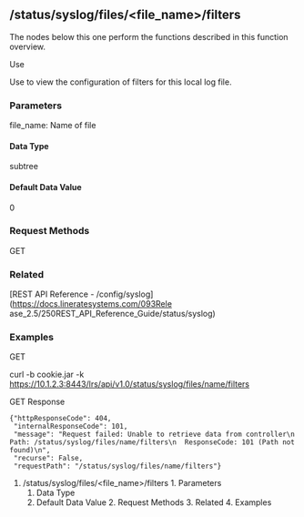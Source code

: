 ## /status/syslog/files/<file_name>/filters

The nodes below this one perform the functions described in this function
overview.

Use

Use to view the configuration of filters for this local log file.

### Parameters

file_name: Name of file

#### Data Type

subtree

#### Default Data Value

0

### Request Methods

GET

### Related

[REST API Reference - /config/syslog](https://docs.lineratesystems.com/093Rele
ase_2.5/250REST_API_Reference_Guide/status/syslog)

### Examples

GET

curl -b cookie.jar -k
https://10.1.2.3:8443/lrs/api/v1.0/status/syslog/files/name/filters

GET Response

    
    {"httpResponseCode": 404,
     "internalResponseCode": 101,
     "message": "Request failed: Unable to retrieve data from controller\n  Path: /status/syslog/files/name/filters\n  ResponseCode: 101 (Path not found)\n",
     "recurse": False,
     "requestPath": "/status/syslog/files/name/filters"}
    

  1. /status/syslog/files/<file_name>/filters
    1. Parameters
      1. Data Type
      2. Default Data Value
    2. Request Methods
    3. Related
    4. Examples


